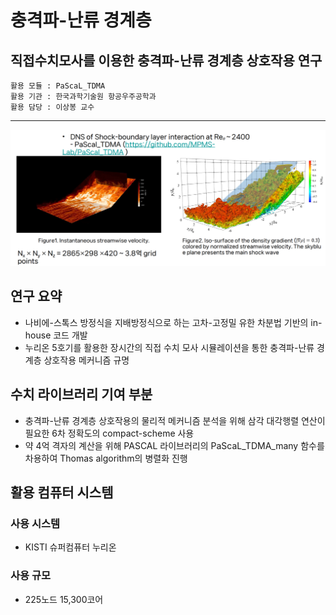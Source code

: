 
# 충격파-난류 경계층
## 직접수치모사를 이용한 충격파-난류 경계층 상호작용 연구

```
활용 모듈 : PaScaL_TDMA
활용 기관 : 한국과학기술원 항공우주공학과
활용 담당 : 이상봉 교수
```

*****

![유동](/data/outcomes/posts/application/images/SBL.png)

## 연구 요약 

- 나비에-스톡스 방정식을 지배방정식으로 하는 고차-고정밀 유한 차분법 기반의 in-house 코드 개발
- 누리온 5호기를 활용한 장시간의 직접 수치 모사 시뮬레이션을 통한 충격파-난류 경계층 상호작용 메커니즘 규명

## 수치 라이브러리 기여 부분 

- 충격파-난류 경계층 상호작용의 물리적 메커니즘 분석을 위해 삼각 대각행렬 연산이 필요한 6차 정확도의 compact-scheme 사용
- 약 4억 격자의 계산을 위해 PASCAL 라이브러리의 PaScaL_TDMA_many 함수를 차용하여 Thomas algorithm의 병렬화 진행

## 활용 컴퓨터 시스템
### 사용 시스템
- KISTI 슈퍼컴퓨터 누리온
### 사용 규모
- 225노드 15,300코어
